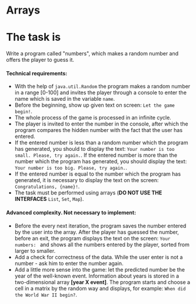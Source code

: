 # Arrays
# The task is

Write a program called "numbers", which makes a random number and offers the player to guess it.

#### Technical requirements:
- With the help of `java.util.Random` the program makes a random number in a range [0-100] and invites the player through a console to enter the name which is saved in the variable `name`.
- Before the beginning, show up given text on screen: `Let the game begin!`.
- The whole process of the game is processed in an infinite cycle.
- The player is invited to enter the number in the console, after which the program compares the hidden number with the fact that the user has entered.
- If the entered number is less than a random number which the program has generated, you should to display the text: `Your number is too small. Please, try again.`. If the entered number is more than the number which the program has generated, you should display the text: `Your number is too big. Please, try again.`.
- If the entered number is equal to the number which the program has generated, it is necessary to display the text on the screen: `Congratulations, {name}!`.
- The task must be performed using arrays (**DO NOT USE THE INTERFACES** `List`, `Set`, `Map`).

#### Advanced complexity. Not necessary to implement:
- Before the every next iteration, the program saves the number entered by the user into the array. After the player has guessed the number, before an exit, the program displays the text on the screen: `Your numbers: ` and shows all the numbers entered by the player, sorted from larger to smaller.
- Add a check for correctness of the data. While the user enter is not a number - ask him to enter the number again.
- Add a little more sense into the game: let the predicted number be the year of the well-known event. Information about years is stored in a two-dimensional array **\[year X event\]**. The program starts and choose a cell in a matrix by the random way and displays, for example: `When did the World War II begin?`.

